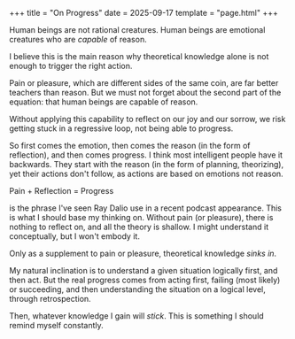 +++
title = "On Progress"
date = 2025-09-17
template = "page.html"
+++

Human beings are not rational creatures. Human beings are emotional creatures who are *capable* of reason.

<!-- more -->

I believe this is the main reason why theoretical knowledge alone is not enough to trigger the right action.

Pain or pleasure, which are different sides of the same coin, are far better teachers than reason. But we must not forget about the second part of the equation: that human beings are capable of reason.

Without applying this capability to reflect on our joy and our sorrow, we risk getting stuck in a regressive loop, not being able to progress.

So first comes the emotion, then comes the reason (in the form of reflection), and then comes progress.
I think most intelligent people have it backwards. They start with the reason (in the form of planning, theorizing), yet their actions don't follow, as actions are based on emotions not reason.

Pain + Reflection = Progress

is the phrase I've seen Ray Dalio use in a recent podcast appearance. This is what I should base my thinking on. Without pain (or pleasure), there is nothing to reflect on, and all the theory is shallow. I might understand it conceptually, but I won't embody it.

Only as a supplement to pain or pleasure, theoretical knowledge *sinks in*.

My natural inclination is to understand a given situation logically first, and then act. But the real progress comes from acting first, failing (most likely) or succeeding, and then understanding the situation on a logical level, through retrospection.

Then, whatever knowledge I gain will *stick*. This is something I should remind myself constantly.
